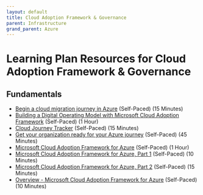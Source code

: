 ```yaml
---
layout: default
title: Cloud Adoption Framework & Governance
parent: Infrastructure
grand_parent: Azure
---
```


# Learning Plan Resources for Cloud Adoption Framework & Governance

## Fundamentals

* [Begin a cloud migration journey in Azure](https://docs.microsoft.com/en-us/azure/cloud-adoption-framework/getting-started/migrate) (Self-Paced) (15 Minutes)
* [Building a Digital Operating Model with Microsoft Cloud Adoption Framework](https://azure.microsoft.com/en-us/resources/building-a-digital-operating-model-with-microsoft-cloud-adoption-framework/) (Self-Paced) (1 Hour)
* [Cloud Journey Tracker](https://docs.microsoft.com/en-us/assessments/?id=cloud-journey-tracker&WT.mc_id=email) (Self-Paced) (15 Minutes)
* [Get your organization ready for your Azure journey](https://medius.studios.ms/video/asset/HIGHMP4/IG19-BRK2191) (Self-Paced) (45 Minutes)
* [Microsoft Cloud Adoption Framework for Azure](https://docs.microsoft.com/en-us/learn/modules/microsoft-cloud-adoption-framework-for-azure/) (Self-Paced) (1 Hour)
* [Microsoft Cloud Adoption Framework for Azure, Part 1](https://www.youtube.com/watch?v=9VJYVITjckw) (Self-Paced) (10 Minutes)
* [Microsoft Cloud Adoption Framework for Azure, Part 2](https://www.youtube.com/watch?v=8eqv_wXqflQ) (Self-Paced) (15 Minutes)
* [Overview - Microsoft Cloud Adoption Framework for Azure](https://docs.microsoft.com/en-us/azure/cloud-adoption-framework/) (Self-Paced) (10 Minutes)
